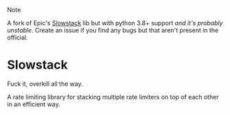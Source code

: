 > [!NOTE]
> A fork of Epic's [Slowstack](https://github.com/TAG-Epic/slowstack) lib but with python 3.8+ support *and it's probably unstable*. 
> Create an issue if you find any bugs but that aren't present in the official.

# Slowstack
Fuck it, overkill all the way.

A rate limiting library for stacking multiple rate limiters on top of each other in an efficient way.